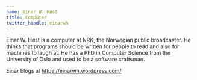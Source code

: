 ```yaml
---
name: Einar W. Høst
title: Computer
twitter_handle: einarwh
---
```

Einar W. Høst is a computer at NRK, the Norwegian public broadcaster. He thinks that programs should be written for people to read and also for machines to laugh at. He has a PhD in Computer Science from the University of Oslo and used to be a software craftsman.

Einar blogs at https://einarwh.wordpress.com/
